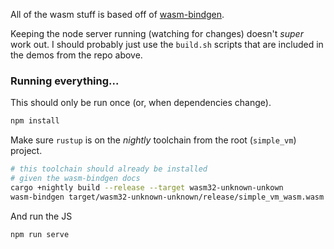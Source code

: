 All of the wasm stuff is based off of [wasm-bindgen](https://github.com/alexcrichton/wasm-bindgen).

Keeping the node server running (watching for changes) doesn't _super_ work out. I should
probably just use the `build.sh` scripts that are included in the demos from the repo
above.

### Running everything...

This should only be run once (or, when dependencies change).

```sh
npm install
```

Make sure `rustup` is on the _nightly_ toolchain from the root (`simple_vm`) project.

```sh
# this toolchain should already be installed
# given the wasm-bindgen docs
cargo +nightly build --release --target wasm32-unknown-unkown
wasm-bindgen target/wasm32-unknown-unknown/release/simple_vm_wasm.wasm --out-dir .
```

And run the JS

```sh
npm run serve
```
